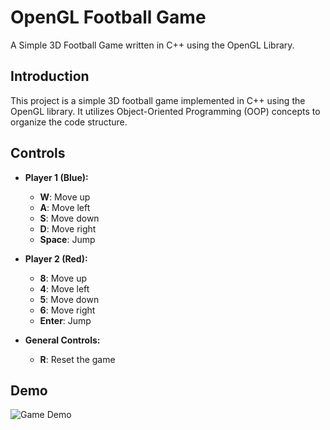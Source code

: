 # OpenGL Football Game

A Simple 3D Football Game written in C++ using the OpenGL Library.

## Introduction

This project is a simple 3D football game implemented in C++ using the OpenGL library. It utilizes Object-Oriented Programming (OOP) concepts to organize the code structure.

## Controls

- **Player 1 (Blue):**
  - **W**: Move up
  - **A**: Move left
  - **S**: Move down
  - **D**: Move right
  - **Space**: Jump

- **Player 2 (Red):**
  - **8**: Move up
  - **4**: Move left
  - **5**: Move down
  - **6**: Move right
  - **Enter**: Jump


- **General Controls:**
  - **R**: Reset the game

## Demo

![Game Demo](https://github.com/PnterNN/Football-Game-OpenGL/assets/73419655/5387efbc-37cd-4ed3-ab63-4c941efc495e)
